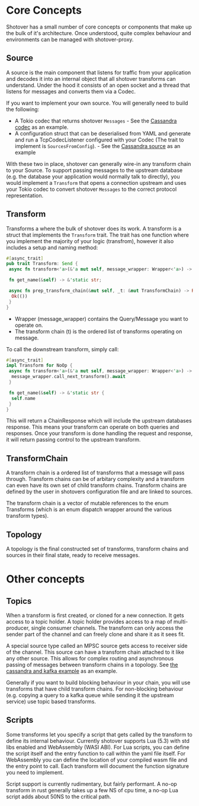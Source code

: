 # Core Concepts

Shotover has a small number of core concepts or components that make up the bulk of it's architecture. Once understood, quite complex behaviour and environments can be managed with shotover-proxy.

## Source

A source is the main component that listens for traffic from your application and decodes it into an internal object that all shotover transforms can understand. Under the hood it consists of an open socket and a thread that listens for messages and converts them via a Codec.

If you want to implement your own source. You will generally need to build the following:

* A Tokio codec that returns shotover `Messages` - See the [Cassandra codec](../../src/protocols/cassandra_protocol2.rs) as an example.
* A configuration struct that can be deserialised from YAML and generate and run a TcpCodecListener configured with your Codec (The trait to implement is `SourcesFromConfig`). - See the [Cassandra source](../../src/sources/cassandra_source.rs) as an example

With these two in place, shotover can generally wire-in any transform chain to your Source. To support passing messages to the upstream database (e.g. the database your application would normally talk to directly), you would implement a `Transform` that opens a connection upstream and uses your Tokio codec to convert shotover `Messages` to the correct protocol representation.

## Transform

Transforms a where the bulk of shotover does its work. A transform is a struct that implements the `Transform` trait. The trait
has one function where you implement the majority of your logic (transfrom), however it also includes a setup and naming method:

```rust
#[async_trait]
pub trait Transform: Send {
 async fn transform<'a>(&'a mut self, message_wrapper: Wrapper<'a>) -> ChainResponse;

 fn get_name(&self) -> &'static str;

 async fn prep_transform_chain(&mut self, _t: &mut TransformChain) -> Result<()> {
  Ok(())
 }
}
```

* Wrapper (message_wrapper) contains the Query/Message you want to operate on.
* The transform chain (t) is the ordered list of transforms operating on message.

To call the downstream transform, simply call:

```rust
#[async_trait]
impl Transform for NoOp {
 async fn transform<'a>(&'a mut self, message_wrapper: Wrapper<'a>) -> ChainResponse {
  message_wrapper.call_next_transform().await
 }

 fn get_name(&self) -> &'static str {
  self.name
 }
}
```

This will return a ChainResponse which will include the upstream databases response. This means your transform can operate on both queries and responses. Once your transform is done handling the request and response, it will return passing control to the upstream transform.

## TransformChain

A transform chain is a ordered list of transforms that a message will pass through. Transform chains can be of arbitary complexity and a transform can even have its own set of child transform chains. Transform chains are defined by the user in shotovers configuration file and are linked to sources.

The transform chain is a vector of mutable references to the enum Transforms (which is an enum dispatch wrapper around the various transform types).

## Topology

A topology is the final constructed set of transforms, transform chains and sources in their final state, ready to receive messages.

# Other concepts

## Topics

When a transform is first created, or cloned for a new connection. It gets access to a topic holder. A topic holder provides access to a map of multi-producer, single consumer channels. The transform can only access the sender part of the channel and can freely clone and share it as it sees fit.

A special source type called an MPSC source gets access to receiver side of the channel. This source can have a transform chain attached to it like any other source. This allows for complex routing and asynchronous passing of messages between transform chains in a topology. See [the cassandra and kafka example](/examples/cass-redis-kafka) as an example.

Generally if you want to build blocking behaviour in your chain, you will use transforms that have child transform chains. For non-blocking behaviour (e.g. copying a query to a kafka queue while sending it the upstream service) use topic based transforms.

## Scripts

Some transforms let you specify a script that gets called by the transform to define its internal behaviour. Currently shotover supports Lua (5.3) with std libs enabled and WebAssembly (WASI ABI). For Lua scripts, you can define the script itself and the entry function to call within the yaml file itself. For WebAssembly you can define the location of your compiled wasm file and the entry point to call. Each transform will document the function signature you need to implement.

Script support is currently rudimentary, but fairly performant. A no-op transform in rust generally takes up a few NS of cpu time, a no-op Lua script adds about 50NS to the critical path.
